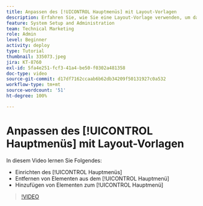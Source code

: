 ```yaml
---
title: Anpassen des [!UICONTROL Hauptmenüs] mit Layout-Vorlagen
description: Erfahren Sie, wie Sie eine Layout-Vorlage verwenden, um das [!UICONTROL Hauptmenü] anzupassen.
feature: System Setup and Administration
team: Technical Marketing
role: Admin
level: Beginner
activity: deploy
type: Tutorial
thumbnail: 335073.jpeg
jira: KT-8760
exl-id: 5fa4e251-fcf3-41a4-be50-f0302a481358
doc-type: video
source-git-commit: d17df7162ccaab6b62db34209f50131927c0a532
workflow-type: tm+mt
source-wordcount: '51'
ht-degree: 100%

---
```


# Anpassen des [!UICONTROL Hauptmenüs] mit Layout-Vorlagen

In diesem Video lernen Sie Folgendes:

* Einrichten des [!UICONTROL Hauptmenüs]
* Entfernen von Elementen aus dem [!UICONTROL Hauptmenü]
* Hinzufügen von Elementen zum [!UICONTROL Hauptmenü]


>[!VIDEO](https://video.tv.adobe.com/v/335073/?quality=12&learn=on&enablevpops)
